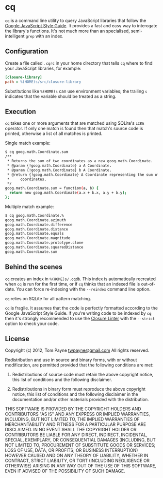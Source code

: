 # cq

`cq` is a command line utility to query JavaScript libraries that follow the [Google JavaScript Style Guide](http://google-styleguide.googlecode.com/svn/trunk/javascriptguide.xml). It provides a fast and easy way to interogate the library's functions.  It's not much more than an specialised, semi-intelligent `grep` with an index.


## Configuration

Create a file called `.cqrc` in your home directory that tells `cq` where to find your JavaScript libraries, for example:

```ini
[closure-library]
path = %(HOME)s/src/closure-library
```

Substitutions like `%(HOME)s` can use environment variables; the trailing `s` indicates that the variable should be treated as a string.


## Execution

`cq` takes one or more arguments that are matched using SQLite's `LIKE` operator.  If only one match is found then that match's source code is printed, otherwise a list of all matches is printed.

Single match example:
```sh
$ cq goog.math.Coordinate.sum
/**
 * Returns the sum of two coordinates as a new goog.math.Coordinate.
 * @param {!goog.math.Coordinate} a A Coordinate.
 * @param {!goog.math.Coordinate} b A Coordinate.
 * @return {!goog.math.Coordinate} A Coordinate representing the sum of the two
 *     coordinates.
 */
goog.math.Coordinate.sum = function(a, b) {
  return new goog.math.Coordinate(a.x + b.x, a.y + b.y);
};
```

Multiple match example:
```sh
$ cq goog.math.Coordinate.%
goog.math.Coordinate.azimuth
goog.math.Coordinate.difference
goog.math.Coordinate.distance
goog.math.Coordinate.equals
goog.math.Coordinate.magnitude
goog.math.Coordinate.prototype.clone
goog.math.Coordinate.squaredDistance
goog.math.Coordinate.sum
```

## Behind the scenes

`cq` creates an index in `%(HOME)s/.cqdb`.  This index is automatically recreated when `cq` is run for the first time, or if `cq` thinks that an indexed file is out-of-date.  You can force re-indexing with the `--reindex` command line option.

`cq` relies on SQLite for all pattern matching.

`cq` is fragile.  It assumes that the code is perfectly formatted according to the Google JavaScript Style Guide.  If you're writing code to be indexed by `cq` then it's strongly recommended to use the [Closure Linter](https://developers.google.com/closure/utilities/) with the `--strict` option to check your code.


## License

Copyright (c) 2012, Tom Payne <twpayne@gmail.com>
All rights reserved.

Redistribution and use in source and binary forms, with or without modification, are permitted provided that the following conditions are met:

1. Redistributions of source code must retain the above copyright notice, this list of conditions and the following disclaimer.

2. Redistributions in binary form must reproduce the above copyright notice, this list of conditions and the following disclaimer in the documentation and/or other materials provided with the distribution.

THIS SOFTWARE IS PROVIDED BY THE COPYRIGHT HOLDERS AND CONTRIBUTORS "AS IS" AND ANY EXPRESS OR IMPLIED WARRANTIES, INCLUDING, BUT NOT LIMITED TO, THE IMPLIED WARRANTIES OF MERCHANTABILITY AND FITNESS FOR A PARTICULAR PURPOSE ARE DISCLAIMED.  IN NO EVENT SHALL THE COPYRIGHT HOLDER OR CONTRIBUTORS BE LIABLE FOR ANY DIRECT, INDIRECT, INCIDENTAL, SPECIAL, EXEMPLARY, OR CONSEQUENTIAL DAMAGES (INCLUDING, BUT NOT LIMITED TO, PROCUREMENT OF SUBSTITUTE GOODS OR SERVICES; LOSS OF USE, DATA, OR PROFITS; OR BUSINESS INTERRUPTION) HOWEVER CAUSED AND ON ANY THEORY OF LIABILITY, WHETHER IN CONTRACT, STRICT LIABILITY, OR TORT (INCLUDING NEGLIGENCE OR OTHERWISE) ARISING IN ANY WAY OUT OF THE USE OF THIS SOFTWARE, EVEN IF ADVISED OF THE POSSIBILITY OF SUCH DAMAGE.
